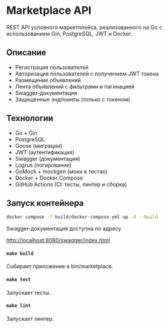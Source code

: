 # Marketplace API

REST API условного маркетплейса, реализованного на Go с использованием Gin, PostgreSQL, JWT и Docker.

## Описание

- Регистрация пользователей
- Авторизация пользователей с получением JWT токена
- Размещение объявлений
- Лента объявлений с фильтрами и пагинацией
- Swagger-документация
- Защищённые эндпоинты (только с токеном)

## Технологии

- Go + Gin
- PostgreSQL
- Goose (миграции)
- JWT (аутентификация)
- Swagger (документация)
- Logrus (логирование)
- GoMock + mockgen (моки в тестах)
- Docker + Docker Compose
- GitHub Actions (CI: тесты, линтер и сборка)

## Запуск контейнера

```bash
docker compose -f build/docker-compose.yml up -d --build
```

Swagger-документация доступна по адресу

[http://localhost:8080/swagger/index.html](http://localhost:8080/swagger/index.html)

#### `make build`

Собирает приложение в bin/marketplace.

#### `make test`

Запускает тесты.

#### `make lint`

Запускает линтер.